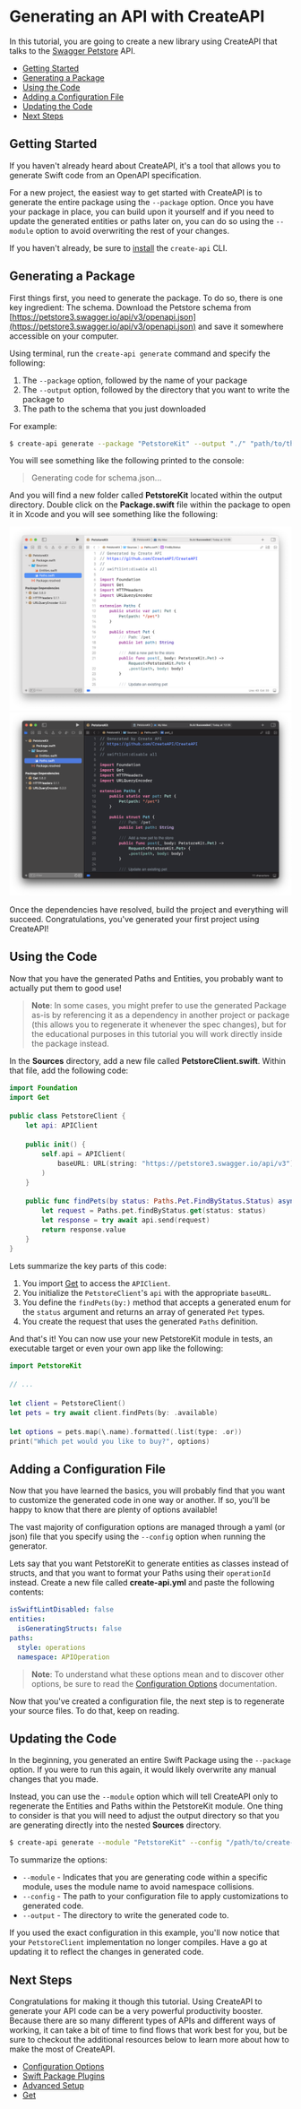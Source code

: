 # Generating an API with CreateAPI

In this tutorial, you are going to create a new library using CreateAPI that talks to the [Swagger Petstore](https://petstore3.swagger.io/) API.

- [Getting Started](#getting-started)
- [Generating a Package](#generating-a-package)
- [Using the Code](#using-the-code)
- [Adding a Configuration File](#adding-a-configuration-file)
- [Updating the Code](#updating-the-code)
- [Next Steps](#next-steps)

## Getting Started

If you haven't already heard about CreateAPI, it's a tool that allows you to generate Swift code from an OpenAPI specification.

For a new project, the easiest way to get started with CreateAPI is to generate the entire package using the `--package` option. Once you have your package in place, you can build upon it yourself and if you need to update the generated entities or paths later on, you can do so using the `--module` option to avoid overwriting the rest of your changes.

If you haven't already, be sure to [install](../README.md#installation) the `create-api` CLI.

## Generating a Package

First things first, you need to generate the package. To do so, there is one key ingredient: The schema. Download the Petstore schema from [https://petstore3.swagger.io/api/v3/openapi.json](https://petstore3.swagger.io/api/v3/openapi.json) and save it somewhere accessible on your computer.

Using terminal, run the `create-api generate` command and specify the following:

1. The `--package` option, followed by the name of your package
2. The `--output` option, followed by the directory that you want to write the package to
3. The path to the schema that you just downloaded

For example:

```bash
$ create-api generate --package "PetstoreKit" --output "./" "path/to/the/downloaded/schema.json"
```

You will see something like the following printed to the console:

> Generating code for schema.json...

And you will find a new folder called **PetstoreKit** located within the output directory. Double click on the **Package.swift** file within the package to open it in Xcode and you will see something like the following:

<img
  src="./Images/Tutorial_01_NewPackage.png#gh-light-mode-only"
  alt="A screenshot of Xcode focusing on the Paths.swift source file within the newly generated PetstoreKit package. To the left, you can see the project navigator which displays the source files (Entites.swift, Paths.swift) and the resolved dependencies (Get, HTTPHeaders, URLQueryEncoder)."
/><img
  src="./Images/Tutorial_01_NewPackage_Dark.png#gh-dark-mode-only"
  alt="A screenshot of Xcode focusing on the Paths.swift source file within the newly generated PetstoreKit package. To the left, you can see the project navigator which displays the source files (Entites.swift, Paths.swift) and the resolved dependencies (Get, HTTPHeaders, URLQueryEncoder)."
/>

Once the dependencies have resolved, build the project and everything will succeed. Congratulations, you've generated your first project using CreateAPI!

## Using the Code

Now that you have the generated Paths and Entities, you probably want to actually put them to good use!

> **Note**: In some cases, you might prefer to use the generated Package as-is by referencing it as a dependency in another project or package (this allows you to regenerate it whenever the spec changes), but for the educational purposes in this tutorial you will work directly inside the package instead.

In the **Sources** directory, add a new file called **PetstoreClient.swift**. Within that file, add the following code:

```swift
import Foundation
import Get

public class PetstoreClient {
    let api: APIClient

    public init() {
        self.api = APIClient(
            baseURL: URL(string: "https://petstore3.swagger.io/api/v3")
        )
    }

    public func findPets(by status: Paths.Pet.FindByStatus.Status) async throws -> [Pet] {
        let request = Paths.pet.findByStatus.get(status: status)
        let response = try await api.send(request)
        return response.value
    }
}
```

Lets summarize the key parts of this code:

1. You import [Get](https://github.com/kean/get) to access the `APIClient`.
2. You initialize the `PetstoreClient`'s `api` with the appropriate `baseURL`.
3. You define the `findPets(by:)` method that accepts a generated enum for the `status` argument and returns an array of generated `Pet` types.
4. You create the request that uses the generated `Paths` definition.

And that's it! You can now use your new PetstoreKit module in tests, an executable target or even your own app like the following:

```swift
import PetstoreKit

// ...

let client = PetstoreClient()
let pets = try await client.findPets(by: .available)

let options = pets.map(\.name).formatted(.list(type: .or))
print("Which pet would you like to buy?", options)
```

## Adding a Configuration File

Now that you have learned the basics, you will probably find that you want to customize the generated code in one way or another. If so, you'll be happy to know that there are plenty of options available!

The vast majority of configuration options are managed through a yaml (or json) file that you specify using the `--config` option when running the generator.

Lets say that you want PetstoreKit to generate entities as classes instead of structs, and that you want to format your Paths using their `operationId` instead. Create a new file called **create-api.yml** and paste the following contents:

```yaml
isSwiftLintDisabled: false
entities:
  isGeneratingStructs: false
paths:
  style: operations
  namespace: APIOperation
```

> **Note**: To understand what these options mean and to discover other options, be sure to read the [Configuration Options](./ConfigOptions.md) documentation.

Now that you've created a configuration file, the next step is to regenerate your source files. To do that, keep on reading.

## Updating the Code

In the beginning, you generated an entire Swift Package using the `--package` option. If you were to run this again, it would likely overwrite any manual changes that you made.

Instead, you can use the `--module` option which will tell CreateAPI only to regenerate the Entities and Paths within the PetstoreKit module. One thing to consider is that you will need to adjust the output directory so that you are generating directly into the nested **Sources** directory.

```bash
$ create-api generate --module "PetstoreKit" --config "/path/to/create-api.yml" --output "./PetstoreKit/Sources/" "/path/to/schema.json"
```

To summarize the options:

- `--module` - Indicates that you are generating code within a specific module, uses the module name to avoid namespace collisions.
- `--config` - The path to your configuration file to apply customizations to generated code.
- `--output` - The directory to write the generated code to.

If you used the exact configuration in this example, you'll now notice that your `PetstoreClient` implementation no longer compiles. Have a go at updating it to reflect the changes in generated code.

## Next Steps

Congratulations for making it though this tutorial. Using CreateAPI to generate your API code can be a very powerful productivity booster. Because there are so many different types of APIs and different ways of working, it can take a bit of time to find flows that work best for you, but be sure to checkout the additional resources below to learn more about how to make the most of CreateAPI.

- [Configuration Options](./ConfigOptions.md)
- [Swift Package Plugins](./SwiftPackagePlugins.md)
- [Advanced Setup](./AdvancedSetup.md)
- [Get](http://github.com/kean/get)
